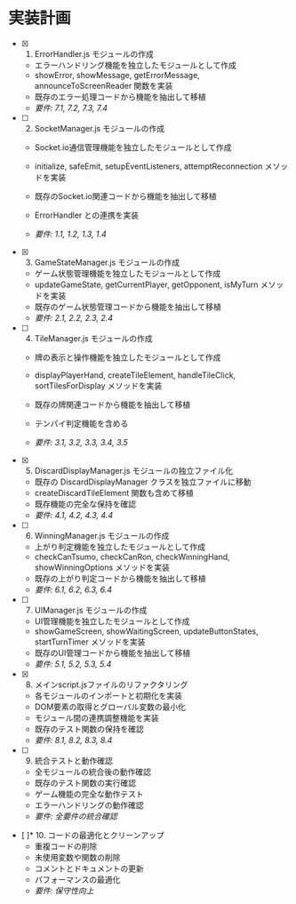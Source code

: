 # 実装計画

- [x] 1. ErrorHandler.js モジュールの作成


  - エラーハンドリング機能を独立したモジュールとして作成
  - showError, showMessage, getErrorMessage, announceToScreenReader 関数を実装
  - 既存のエラー処理コードから機能を抽出して移植
  - _要件: 7.1, 7.2, 7.3, 7.4_



- [ ] 2. SocketManager.js モジュールの作成
  - Socket.io通信管理機能を独立したモジュールとして作成
  - initialize, safeEmit, setupEventListeners, attemptReconnection メソッドを実装
  - 既存のSocket.io関連コードから機能を抽出して移植


  - ErrorHandler との連携を実装
  - _要件: 1.1, 1.2, 1.3, 1.4_

- [x] 3. GameStateManager.js モジュールの作成


  - ゲーム状態管理機能を独立したモジュールとして作成
  - updateGameState, getCurrentPlayer, getOpponent, isMyTurn メソッドを実装
  - 既存のゲーム状態管理コードから機能を抽出して移植
  - _要件: 2.1, 2.2, 2.3, 2.4_



- [ ] 4. TileManager.js モジュールの作成
  - 牌の表示と操作機能を独立したモジュールとして作成
  - displayPlayerHand, createTileElement, handleTileClick, sortTilesForDisplay メソッドを実装
  - 既存の牌関連コードから機能を抽出して移植


  - テンパイ判定機能を含める
  - _要件: 3.1, 3.2, 3.3, 3.4, 3.5_

- [x] 5. DiscardDisplayManager.js モジュールの独立ファイル化


  - 既存の DiscardDisplayManager クラスを独立ファイルに移動
  - createDiscardTileElement 関数も含めて移植
  - 既存機能の完全な保持を確認
  - _要件: 4.1, 4.2, 4.3, 4.4_


- [ ] 6. WinningManager.js モジュールの作成
  - 上がり判定機能を独立したモジュールとして作成
  - checkCanTsumo, checkCanRon, checkWinningHand, showWinningOptions メソッドを実装
  - 既存の上がり判定コードから機能を抽出して移植
  - _要件: 6.1, 6.2, 6.3, 6.4_

- [ ] 7. UIManager.js モジュールの作成
  - UI管理機能を独立したモジュールとして作成
  - showGameScreen, showWaitingScreen, updateButtonStates, startTurnTimer メソッドを実装
  - 既存のUI管理コードから機能を抽出して移植
  - _要件: 5.1, 5.2, 5.3, 5.4_

- [x] 8. メインscript.jsファイルのリファクタリング

  - 各モジュールのインポートと初期化を実装
  - DOM要素の取得とグローバル変数の最小化
  - モジュール間の連携調整機能を実装
  - 既存のテスト関数の保持を確認
  - _要件: 8.1, 8.2, 8.3, 8.4_




- [ ] 9. 統合テストと動作確認
  - 全モジュールの統合後の動作確認
  - 既存のテスト関数の実行確認
  - ゲーム機能の完全な動作テスト
  - エラーハンドリングの動作確認
  - _要件: 全要件の統合確認_

- [ ]* 10. コードの最適化とクリーンアップ
  - 重複コードの削除
  - 未使用変数や関数の削除
  - コメントとドキュメントの更新
  - パフォーマンスの最適化
  - _要件: 保守性向上_